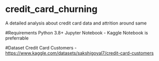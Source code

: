 # credit_card_churning
A detailed analysis about credit card data and attrition around same

#Requirements
Python 3.8+
Jupyter Notebook - Kaggle Notebook is preferrable

#Dataset
Credit Card Customers - https://www.kaggle.com/datasets/sakshigoyal7/credit-card-customers

